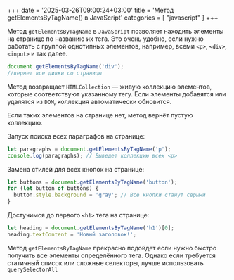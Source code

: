 +++
date = '2025-03-26T09:00:24+03:00'
title = 'Метод getElementsByTagName() в JavaScript'
categories = [ "javascript" ]
+++

Метод `getElementsByTagName` в `JavaScript` позволяет находить элементы на странице по названию их тега. Это очень удобно, если нужно работать с группой однотипных элементов, например, всеми `<p>`, `<div>`, `<input>` и так далее.

```js
document.getElementsByTagName('div');
//вернет все дивки со страницы
```

Метод возвращает `HTMLCollection` — живую коллекцию элементов, которые соответствуют указанному тегу. Если элементы добавятся или удалятся из `DOM`, коллекция автоматически обновится.

Если таких элементов на странице нет, метод вернёт пустую коллекцию.

Запуск поиска всех параграфов на странице:

```js
let paragraphs = document.getElementsByTagName('p');
console.log(paragraphs); // Выведет коллекцию всех <p>
```
Замена стилей для всех кнопок на странице:

```js
let buttons = document.getElementsByTagName('button');
for (let button of buttons) {
  button.style.background = 'gray'; // Все кнопки станут серыми
}
```

Достучимся до первого `<h1>` тега на странице:

```js
let heading = document.getElementsByTagName('h1')[0]; 
heading.textContent = 'Новый заголовок!';
```

Метод `getElementsByTagName` прекрасно подойдет если  нужно быстро получить все элементы определённого тега. Однако если требуется статичный список или сложные селекторы, лучше использовать `querySelectorAll`